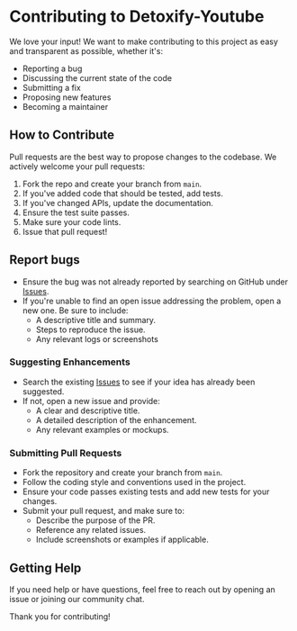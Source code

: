 # Contributing to Detoxify-Youtube

We love your input! We want to make contributing to this project as easy and transparent as possible, whether it's:

- Reporting a bug
- Discussing the current state of the code
- Submitting a fix
- Proposing new features
- Becoming a maintainer

## How to Contribute
Pull requests are the best way to propose changes to the codebase. We actively welcome your pull requests:

1. Fork the repo and create your branch from `main`.
2. If you've added code that should be tested, add tests.
3. If you've changed APIs, update the documentation.
4. Ensure the test suite passes.
5. Make sure your code lints.
6. Issue that pull request!


## Report bugs 
- Ensure the bug was not already reported by searching on GitHub under [Issues](https://github.com/aniketnal/Detoxify-Youtube/issues).
- If you're unable to find an open issue addressing the problem, open a new one. Be sure to include:
    - A descriptive title and summary.
    - Steps to reproduce the issue.
    - Any relevant logs or screenshots


### Suggesting Enhancements
- Search the existing [Issues](https://github.com/aniketnal/Detoxify-Youtube/issues) to see if your idea has already been suggested.
- If not, open a new issue and provide:
    - A clear and descriptive title.
    - A detailed description of the enhancement.
    - Any relevant examples or mockups.

### Submitting Pull Requests
- Fork the repository and create your branch from `main`.
- Follow the coding style and conventions used in the project.
- Ensure your code passes existing tests and add new tests for your changes.
- Submit your pull request, and make sure to:
    - Describe the purpose of the PR.
    - Reference any related issues.
    - Include screenshots or examples if applicable.

## Getting Help
If you need help or have questions, feel free to reach out by opening an issue or joining our community chat.

Thank you for contributing!
